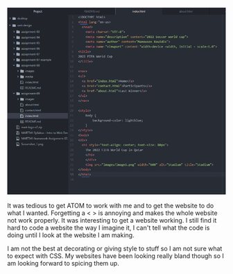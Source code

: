 ![My Screenshot](./images/screenshot.png)

It was tedious to get ATOM to work with me and to get the website to do what I wanted. Forgetting a < > is annoying and makes the whole website not work properly. It was interesting to get a website working. I still find it hard to code a website the way I imagine it, I can't tell what the code is doing until I look at the website I am making.

I am not the best at decorating or giving style to stuff so I am not sure what to expect with CSS. My websites have been looking really bland though so I am looking forward to spicing them up.

